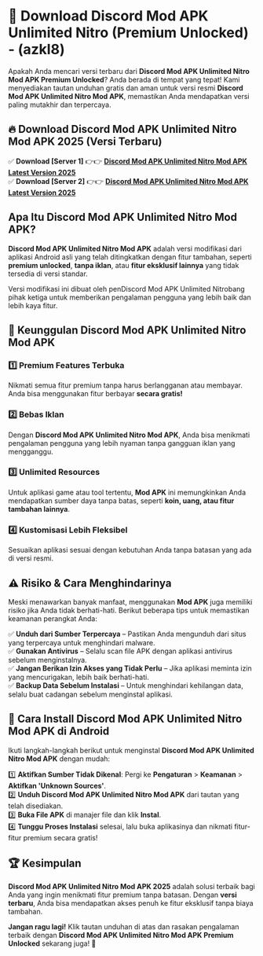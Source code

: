 

# 🎯 Download Discord Mod APK Unlimited Nitro (Premium Unlocked) -  (azkl8) 

Apakah Anda mencari versi terbaru dari **Discord Mod APK Unlimited Nitro Mod APK Premium Unlocked**? Anda berada di tempat yang tepat! Kami menyediakan tautan unduhan gratis dan aman untuk versi resmi **Discord Mod APK Unlimited Nitro Mod APK**, memastikan Anda mendapatkan versi paling mutakhir dan terpercaya.

## 🔥 Download Discord Mod APK Unlimited Nitro Mod APK 2025 (Versi Terbaru)

✅ **Download [Server 1]** 👉👉 [**Discord Mod APK Unlimited Nitro Mod APK Latest Version 2025**](https://apkcomod.com?title=Discord_Mod_APK_Unlimited_Nitro)  
✅ **Download [Server 2]** 👉👉 [**Discord Mod APK Unlimited Nitro Mod APK Latest Version 2025**](https://apkcomod.com?title=Discord_Mod_APK_Unlimited_Nitro)  

## Apa Itu Discord Mod APK Unlimited Nitro Mod APK?

**Discord Mod APK Unlimited Nitro Mod APK** adalah versi modifikasi dari aplikasi Android asli yang telah ditingkatkan dengan fitur tambahan, seperti **premium unlocked**, **tanpa iklan**, atau **fitur eksklusif lainnya** yang tidak tersedia di versi standar.

Versi modifikasi ini dibuat oleh penDiscord Mod APK Unlimited Nitrobang pihak ketiga untuk memberikan pengalaman pengguna yang lebih baik dan lebih kaya fitur.

## 🎯 Keunggulan Discord Mod APK Unlimited Nitro Mod APK

### 1️⃣ Premium Features Terbuka
Nikmati semua fitur premium tanpa harus berlangganan atau membayar. Anda bisa menggunakan fitur berbayar **secara gratis!**

### 2️⃣ Bebas Iklan
Dengan **Discord Mod APK Unlimited Nitro Mod APK**, Anda bisa menikmati pengalaman pengguna yang lebih nyaman tanpa gangguan iklan yang mengganggu.

### 3️⃣ Unlimited Resources
Untuk aplikasi game atau tool tertentu, **Mod APK** ini memungkinkan Anda mendapatkan sumber daya tanpa batas, seperti **koin, uang, atau fitur tambahan lainnya**.

### 4️⃣ Kustomisasi Lebih Fleksibel
Sesuaikan aplikasi sesuai dengan kebutuhan Anda tanpa batasan yang ada di versi resmi.

## ⚠️ Risiko & Cara Menghindarinya

Meski menawarkan banyak manfaat, menggunakan **Mod APK** juga memiliki risiko jika Anda tidak berhati-hati. Berikut beberapa tips untuk memastikan keamanan perangkat Anda:

✅ **Unduh dari Sumber Terpercaya** – Pastikan Anda mengunduh dari situs yang terpercaya untuk menghindari malware.  
✅ **Gunakan Antivirus** – Selalu scan file APK dengan aplikasi antivirus sebelum menginstalnya.  
✅ **Jangan Berikan Izin Akses yang Tidak Perlu** – Jika aplikasi meminta izin yang mencurigakan, lebih baik berhati-hati.  
✅ **Backup Data Sebelum Instalasi** – Untuk menghindari kehilangan data, selalu buat cadangan sebelum menginstal aplikasi.

## 📌 Cara Install Discord Mod APK Unlimited Nitro Mod APK di Android

Ikuti langkah-langkah berikut untuk menginstal **Discord Mod APK Unlimited Nitro Mod APK** dengan mudah:

1️⃣ **Aktifkan Sumber Tidak Dikenal**: Pergi ke **Pengaturan** > **Keamanan** > **Aktifkan 'Unknown Sources'**.  
2️⃣ **Unduh Discord Mod APK Unlimited Nitro Mod APK** dari tautan yang telah disediakan.  
3️⃣ **Buka File APK** di manajer file dan klik **Instal**.  
4️⃣ **Tunggu Proses Instalasi** selesai, lalu buka aplikasinya dan nikmati fitur-fitur premium secara gratis!

## 🏆 Kesimpulan

**Discord Mod APK Unlimited Nitro Mod APK 2025** adalah solusi terbaik bagi Anda yang ingin menikmati fitur premium tanpa batasan. Dengan **versi terbaru**, Anda bisa mendapatkan akses penuh ke fitur eksklusif tanpa biaya tambahan.

**Jangan ragu lagi!** Klik tautan unduhan di atas dan rasakan pengalaman terbaik dengan **Discord Mod APK Unlimited Nitro Mod APK Premium Unlocked** sekarang juga! 🚀

